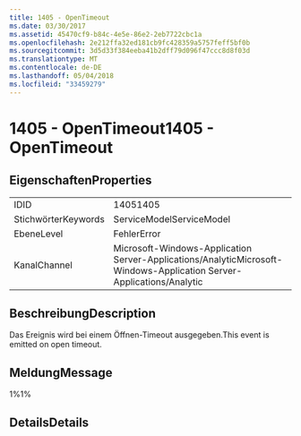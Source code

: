 ```yaml
---
title: 1405 - OpenTimeout
ms.date: 03/30/2017
ms.assetid: 45470cf9-b84c-4e5e-86e2-2eb7722cbc1a
ms.openlocfilehash: 2e212ffa32ed181cb9fc428359a5757feff5bf0b
ms.sourcegitcommit: 3d5d33f384eeba41b2dff79d096f47ccc8d8f03d
ms.translationtype: MT
ms.contentlocale: de-DE
ms.lasthandoff: 05/04/2018
ms.locfileid: "33459279"
---
```

# <a name="1405---opentimeout"></a><span data-ttu-id="4d966-102">1405 - OpenTimeout</span><span class="sxs-lookup"><span data-stu-id="4d966-102">1405 - OpenTimeout</span></span>
## <a name="properties"></a><span data-ttu-id="4d966-103">Eigenschaften</span><span class="sxs-lookup"><span data-stu-id="4d966-103">Properties</span></span>  
  
|||  
|-|-|  
|<span data-ttu-id="4d966-104">ID</span><span class="sxs-lookup"><span data-stu-id="4d966-104">ID</span></span>|<span data-ttu-id="4d966-105">1405</span><span class="sxs-lookup"><span data-stu-id="4d966-105">1405</span></span>|  
|<span data-ttu-id="4d966-106">Stichwörter</span><span class="sxs-lookup"><span data-stu-id="4d966-106">Keywords</span></span>|<span data-ttu-id="4d966-107">ServiceModel</span><span class="sxs-lookup"><span data-stu-id="4d966-107">ServiceModel</span></span>|  
|<span data-ttu-id="4d966-108">Ebene</span><span class="sxs-lookup"><span data-stu-id="4d966-108">Level</span></span>|<span data-ttu-id="4d966-109">Fehler</span><span class="sxs-lookup"><span data-stu-id="4d966-109">Error</span></span>|  
|<span data-ttu-id="4d966-110">Kanal</span><span class="sxs-lookup"><span data-stu-id="4d966-110">Channel</span></span>|<span data-ttu-id="4d966-111">Microsoft-Windows-Application Server-Applications/Analytic</span><span class="sxs-lookup"><span data-stu-id="4d966-111">Microsoft-Windows-Application Server-Applications/Analytic</span></span>|  
  
## <a name="description"></a><span data-ttu-id="4d966-112">Beschreibung</span><span class="sxs-lookup"><span data-stu-id="4d966-112">Description</span></span>  
 <span data-ttu-id="4d966-113">Das Ereignis wird bei einem Öffnen-Timeout ausgegeben.</span><span class="sxs-lookup"><span data-stu-id="4d966-113">This event is emitted on open timeout.</span></span>  
  
## <a name="message"></a><span data-ttu-id="4d966-114">Meldung</span><span class="sxs-lookup"><span data-stu-id="4d966-114">Message</span></span>  
 <span data-ttu-id="4d966-115">1%</span><span class="sxs-lookup"><span data-stu-id="4d966-115">1%</span></span>  
  
## <a name="details"></a><span data-ttu-id="4d966-116">Details</span><span class="sxs-lookup"><span data-stu-id="4d966-116">Details</span></span>
